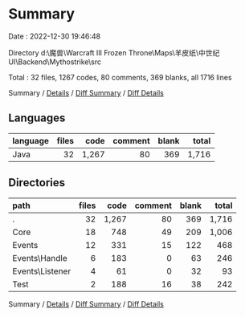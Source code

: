 # Summary

Date : 2022-12-30 19:46:48

Directory d:\\魔兽\\Warcraft III Frozen Throne\\Maps\\羊皮纸\\中世纪UI\\Backend\\Mythostrike\\src

Total : 32 files,  1267 codes, 80 comments, 369 blanks, all 1716 lines

Summary / [Details](details.md) / [Diff Summary](diff.md) / [Diff Details](diff-details.md)

## Languages
| language | files | code | comment | blank | total |
| :--- | ---: | ---: | ---: | ---: | ---: |
| Java | 32 | 1,267 | 80 | 369 | 1,716 |

## Directories
| path | files | code | comment | blank | total |
| :--- | ---: | ---: | ---: | ---: | ---: |
| . | 32 | 1,267 | 80 | 369 | 1,716 |
| Core | 18 | 748 | 49 | 209 | 1,006 |
| Events | 12 | 331 | 15 | 122 | 468 |
| Events\\Handle | 6 | 183 | 0 | 63 | 246 |
| Events\\Listener | 4 | 61 | 0 | 32 | 93 |
| Test | 2 | 188 | 16 | 38 | 242 |

Summary / [Details](details.md) / [Diff Summary](diff.md) / [Diff Details](diff-details.md)